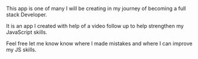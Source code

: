 This app is one of many I will be creating in my journey of becoming a full stack Developer. 

It is an app I created with help of a video follow up to help strengthen my JavaScript skills.

Feel free let me know know where I made mistakes and where I can improve my JS skills.
